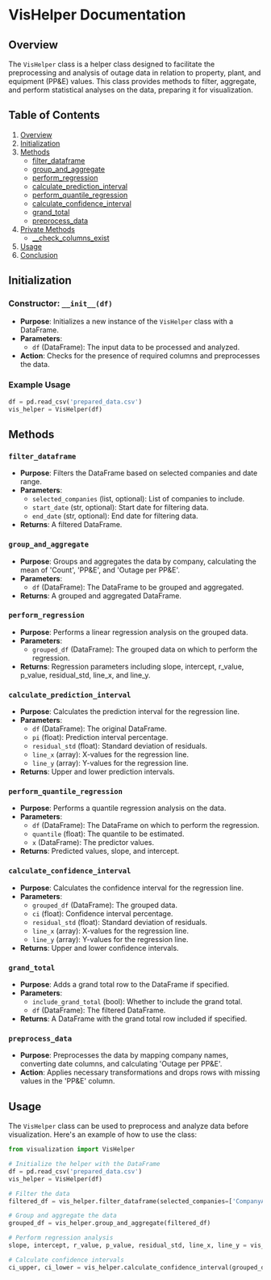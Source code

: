 # VisHelper Documentation

## Overview

The `VisHelper` class is a helper class designed to facilitate the preprocessing and analysis of outage data in relation to property, plant, and equipment (PP&E) values. This class provides methods to filter, aggregate, and perform statistical analyses on the data, preparing it for visualization.

## Table of Contents

1. [Overview](#overview)
2. [Initialization](#initialization)
3. [Methods](#methods)
    - [filter_dataframe](#filter_dataframe)
    - [group_and_aggregate](#group_and_aggregate)
    - [perform_regression](#perform_regression)
    - [calculate_prediction_interval](#calculate_prediction_interval)
    - [perform_quantile_regression](#perform_quantile_regression)
    - [calculate_confidence_interval](#calculate_confidence_interval)
    - [grand_total](#grand_total)
    - [preprocess_data](#preprocess_data)
4. [Private Methods](#private-methods)
    - [__check_columns_exist](#__check_columns_exist)
5. [Usage](#usage)
6. [Conclusion](#conclusion)

## Initialization

### Constructor: `__init__(df)`
- **Purpose**: Initializes a new instance of the `VisHelper` class with a DataFrame.
- **Parameters**:
  - `df` (DataFrame): The input data to be processed and analyzed.
- **Action**: Checks for the presence of required columns and preprocesses the data.

### Example Usage

```python
df = pd.read_csv('prepared_data.csv')
vis_helper = VisHelper(df)
```

## Methods

### `filter_dataframe`
- **Purpose**: Filters the DataFrame based on selected companies and date range.
- **Parameters**:
  - `selected_companies` (list, optional): List of companies to include.
  - `start_date` (str, optional): Start date for filtering data.
  - `end_date` (str, optional): End date for filtering data.
- **Returns**: A filtered DataFrame.

### `group_and_aggregate`
- **Purpose**: Groups and aggregates the data by company, calculating the mean of 'Count', 'PP&E', and 'Outage per PP&E'.
- **Parameters**:
  - `df` (DataFrame): The DataFrame to be grouped and aggregated.
- **Returns**: A grouped and aggregated DataFrame.

### `perform_regression`
- **Purpose**: Performs a linear regression analysis on the grouped data.
- **Parameters**:
  - `grouped_df` (DataFrame): The grouped data on which to perform the regression.
- **Returns**: Regression parameters including slope, intercept, r_value, p_value, residual_std, line_x, and line_y.

### `calculate_prediction_interval`
- **Purpose**: Calculates the prediction interval for the regression line.
- **Parameters**:
  - `df` (DataFrame): The original DataFrame.
  - `pi` (float): Prediction interval percentage.
  - `residual_std` (float): Standard deviation of residuals.
  - `line_x` (array): X-values for the regression line.
  - `line_y` (array): Y-values for the regression line.
- **Returns**: Upper and lower prediction intervals.

### `perform_quantile_regression`
- **Purpose**: Performs a quantile regression analysis on the data.
- **Parameters**:
  - `df` (DataFrame): The DataFrame on which to perform the regression.
  - `quantile` (float): The quantile to be estimated.
  - `x` (DataFrame): The predictor values.
- **Returns**: Predicted values, slope, and intercept.

### `calculate_confidence_interval`
- **Purpose**: Calculates the confidence interval for the regression line.
- **Parameters**:
  - `grouped_df` (DataFrame): The grouped data.
  - `ci` (float): Confidence interval percentage.
  - `residual_std` (float): Standard deviation of residuals.
  - `line_x` (array): X-values for the regression line.
  - `line_y` (array): Y-values for the regression line.
- **Returns**: Upper and lower confidence intervals.

### `grand_total`
- **Purpose**: Adds a grand total row to the DataFrame if specified.
- **Parameters**:
  - `include_grand_total` (bool): Whether to include the grand total.
  - `df` (DataFrame): The filtered DataFrame.
- **Returns**: A DataFrame with the grand total row included if specified.

### `preprocess_data`
- **Purpose**: Preprocesses the data by mapping company names, converting date columns, and calculating 'Outage per PP&E'.
- **Action**: Applies necessary transformations and drops rows with missing values in the 'PP&E' column.

## Usage

The `VisHelper` class can be used to preprocess and analyze data before visualization. Here's an example of how to use the class:

```python
from visualization import VisHelper

# Initialize the helper with the DataFrame
df = pd.read_csv('prepared_data.csv')
vis_helper = VisHelper(df)

# Filter the data
filtered_df = vis_helper.filter_dataframe(selected_companies=['CompanyA', 'CompanyB'], start_date='2021-01-01', end_date='2023-01-01')

# Group and aggregate the data
grouped_df = vis_helper.group_and_aggregate(filtered_df)

# Perform regression analysis
slope, intercept, r_value, p_value, residual_std, line_x, line_y = vis_helper.perform_regression(grouped_df)

# Calculate confidence intervals
ci_upper, ci_lower = vis_helper.calculate_confidence_interval(grouped_df, ci=95, residual_std=residual_std, line_x=line_x, line_y=line_y)
```

